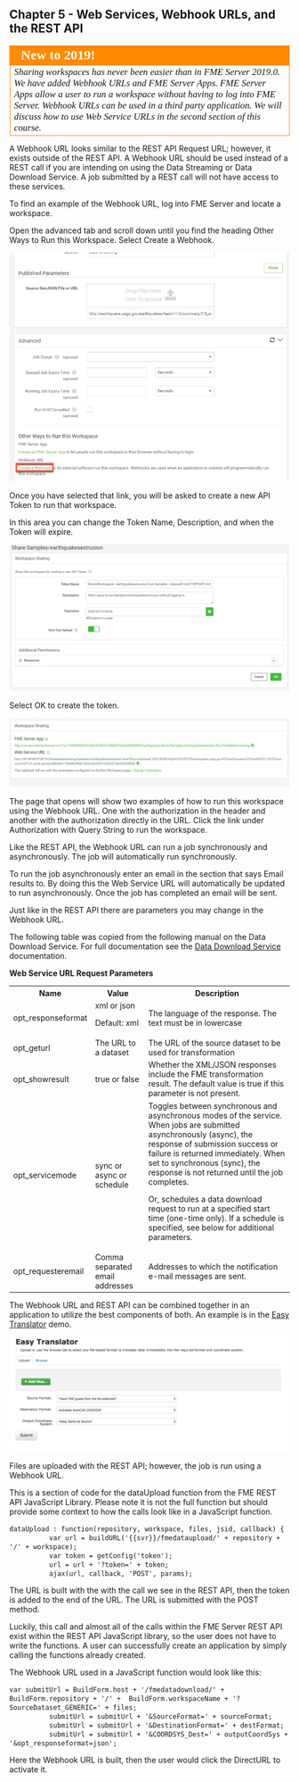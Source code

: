 ## Chapter 5 - Web Services, Webhook URLs, and the REST API


<table style="border-spacing: 0px">
<tr>
<td style="vertical-align:middle;background-color:darkorange;border: 2px solid darkorange">
<i class="fa fa-bolt fa-lg fa-pull-left fa-fw" style="color:white;padding-right: 12px;vertical-align:text-top"></i>
<span style="color:white;font-size:x-large;font-weight: bold;font-family:serif">New to 2019!</span>
</td>
</tr>

<tr>
<td style="border: 1px solid darkorange">
<span style="font-family:serif; font-style:italic; font-size:larger">
Sharing workspaces has never been easier than in FME Server 2019.0. We have added Webhook URLs and FME Server Apps. FME Server Apps allow a user to run a workspace without having to log into FME Server. Webhook URLs can be used in a third party application. We will discuss how to use Web Service URLs in the second section of this course.
</span>
</td>
</tr>
</table>


A Webhook URL looks similar to the REST API Request URL; however, it
exists outside of the REST API. A Webhook URL should be used instead of a REST call if you are intending on using the Data Streaming or Data Download Service. A job submitted by a REST call will not have access to these services.


 To find an example of the Webhook URL, log
into FME Server and locate a workspace.

Open the advanced tab and scroll down until you find the heading Other Ways to Run this Workspace. Select Create a Webhook.

![](./Images/image5.0.1.webhook.png)


Once you have selected that link, you will be asked to create a new API Token to run that workspace.

In this area you can change the Token Name, Description, and when the Token will expire.


![](./Images/image5.0.2.token.png)

Select OK to create the token.

![](./Images/image5.0.3.Service.png)

The page that opens will show two examples of how to run this workspace using the Webhook URL. One with the authorization in the header and another with the authorization directly in the URL. Click the link under Authorization with Query String to run the workspace.

Like the REST API, the Webhook URL can run a job synchronously and
asynchronously. The job will automatically run synchronously.

To run the
job asynchronously enter an email in the section that says Email results
to. By doing this the Web Service URL will automatically be updated to run
asynchronously. Once the job has completed an email will be sent.



Just like in the REST API there are parameters you may change in the
Webhook URL.

The following table was copied from the following manual on the Data
Download Service. For full documentation see the [Data Download Service](https://docs.safe.com/fme/html/FME_Server_Documentation/Content/ReferenceManual/service_datadownload.htm?Highlight=direct%20url) documentation.

**Web Service URL Request Parameters**

<table>

<tr>
<th>Name</th>
<th>Value</th>
<th>Description</th>
</tr>

<tr>
<td>opt_responseformat</td>
<td>xml or json

Default: xml
</td>
<td>The language of the response. The text must be in lowercase </td>
</tr>

<tr>
<td>opt_geturl</td>
<td>The URL to a dataset</td>
<td>The URL of the source dataset to be used for transformation</td>
</tr>

<tr>
<td>opt_showresult</td>
<td>true or false</td>
<td>Whether the XML/JSON responses include the FME transformation result. The default value is true if this parameter is not present.
</td>
</tr>

<tr>
<td>opt_servicemode</td>
<td>sync or async or schedule</td>
<td>Toggles between synchronous and asynchronous modes of the service. When jobs are submitted asynchronously (async), the response of submission success or failure is returned immediately. When set to synchronous (sync), the response is not returned until the job completes.

Or, schedules a data download request to run at a specified start time (one-time only). If a schedule is specified, see below for additional parameters.</td>
</tr>

<tr>
<td>opt_requesteremail</td>
<td>Comma separated email addresses</td>
<td>Addresses to which the notification e-mail messages are sent.</td>
</tr>


</table>



The Webhook URL and REST API can be combined together in an application
to utilize the best components of both. An example is in the [Easy Translator](http://demos.fmeserver.com/easytranslator/index.html) demo.

![](./Images/image5.0.4.EasyTranslator.png)


Files are uploaded with the REST API; however, the job is run using a Webhook URL.

This is a section of code for the dataUpload function from the FME REST API JavaScript Library. Please note it is not the full function but should provide some context to how the calls look like in a JavaScript function.  

    dataUpload : function(repository, workspace, files, jsid, callback) {
              var url = buildURL('{{svr}}/fmedataupload/' + repository + '/' + workspace);
              var token = getConfig('token');
              url = url + '?token=' + token;
              ajax(url, callback, 'POST', params);

The URL is built with the with the call we see in the REST API, then the token is added to the end of the URL. The URL is submitted with the POST method.

Luckily, this call and almost all of the calls within the FME Server REST API exist within the REST API JavaScript library, so the user does not have to write the functions. A user can successfully create an application by simply calling the functions already created.

The Webhook URL used in a JavaScript function would look like this:


    var submitUrl = BuildForm.host + '/fmedatadownload/' + BuildForm.repository + '/' +  BuildForm.workspaceName + '?SourceDataset_GENERIC=' + files;
              submitUrl = submitUrl + '&SourceFormat=' + sourceFormat;
              submitUrl = submitUrl + '&DestinationFormat=' + destFormat;
              submitUrl = submitUrl + '&COORDSYS_Dest=' + outputCoordSys + '&opt_responseformat=json';

Here the Webhook URL is built, then the user would click the DirectURL to activate it.
